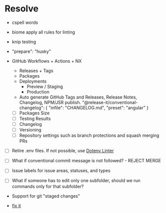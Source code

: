 # Resolve

- cspell words
- biome apply all rules for linting
- knip testing
- "prepare": "husky"
- GitHub Workflows + Actions + NX
  - Releases + Tags
  - Packages
  - Deployments
    - Preview / Staging
    - Production
  - Auto generate GitHub Tags and Releases, Release Notes, Changelog, NPM/JSR publish.
    "@release-it/conventional-changelog": {
      "infile": "CHANGELOG.md",
      "preset": "angular"
    }

  - [ ] Packages Size
  - [ ] Testing Results
  - [ ] Changelog
  - [ ] Versioning
  - [ ] Repository settings such as branch protections and squash merging PRs
- [ ] Retire .env files. If not possible, use [Dotenv Linter](https://dotenv-linter.github.io/#/?id=dotenv-linter)

- [ ] What if conventional commit message is not followed? - REJECT MERGE
- [ ] Issue labels for issue areas, statuses, and types
- [ ] What if someone has to edit only one subfolder, should we run commands only for that subfolder?

- Support for git "staged changes"

- [fix it](https://github.com/amannn/action-semantic-pull-request/issues?q=Resource+not+accessible+by+integration)
